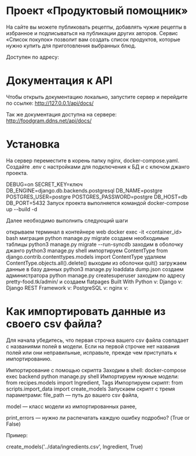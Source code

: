 # Проект «Продуктовый помощник»
На сайте вы можете публиковать рецепты, добавлять чужие рецепты в избранное и подписываться на публикации других авторов. Сервис «Список покупок» позволит вам создать список продуктов, которые нужно купить для приготовления выбранных блюд.

Доступен по адресу:

# Документация к API
Чтобы открыть документацию локально, запустите сервер и перейдите по ссылке: http://127.0.0.1/api/docs/

Так же документация доступна на сервере: http://foodgram.ddns.net/api/docs/

# Установка
На сервер переместите в корень папку nginx, docker-compose.yaml. Создайте .env с настройками для подключения к БД и с ключом джанго проекта.

DEBUG=on
SECRET_KEY=ключ
DB_ENGINE=django.db.backends.postgresql
DB_NAME=postgre
POSTGRES_USER=postgre
POSTGRES_PASSWORD=postgre
DB_HOST=db
DB_PORT=5432
Запуск проекта выполняется командой docker-compose up --build -d

Далее необходимо выполнить следующий шаги

открываем терминал в контейнере web docker exec -it <container_id> bash
миграция python manage.py migrate
создаем необходимые таблицы python3 manage.py migrate --run-syncdb
заходим в оболочку джанго python3 manage.py shell
импортируем ContentType from django.contrib.contenttypes.models import ContentType
удаляем ContentType.objects.all().delete()
выходим из оболочки quit()
загружаем данные в базу данных python3 manage.py loaddata dump.json
создаем администратора python manage.py createsuperuser
заходим по адресу pretty-food.tk/admin/ и создаем flatpages
Built With
Python v:
Django v:
Django REST Framework v:
PostgreSQL v:
nginx v:

# Как импортировать данные из своего csv файла?
Для начала убедитесь, что первая строчка вашего csv файла совпадает с названиями полей в модели. Если на первой строчке нет названия полей или они неправильные, исправьте, прежде чем приступать к импортированию.

Импортирование с помощью скрипта
Заходим в shell:
docker-compose exec backend python manage.py shell
Импортируем нужные модели:
from recipes.models import Ingredient, Tags
Импортируем скрипт:
from scripts.import_data import create_models
Запускаем скрипт с тремя параметрами:
file_path — путь до вашего csv файла,

model — класс модели из импортированных ранее,

print_errors — нужно ли распечатать каждую ошибку подробно? (True or False)

Пример:

create_models('../data/ingredients.csv', Ingredient, True)

